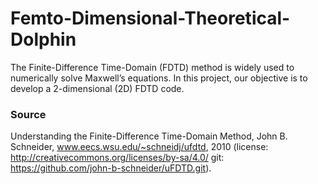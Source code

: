 # Femto-Dimensional-Theoretical-Dolphin
The Finite-Difference Time-Domain (FDTD) method is widely used to numerically solve Maxwell’s equations. In this project, our objective is to develop a 2-dimensional (2D) FDTD code.

### Source
Understanding the Finite-Difference Time-Domain Method, John B. Schneider, www.eecs.wsu.edu/~schneidj/ufdtd, 2010 (license: http://creativecommons.org/licenses/by-sa/4.0/  git: https://github.com/john-b-schneider/uFDTD.git).

